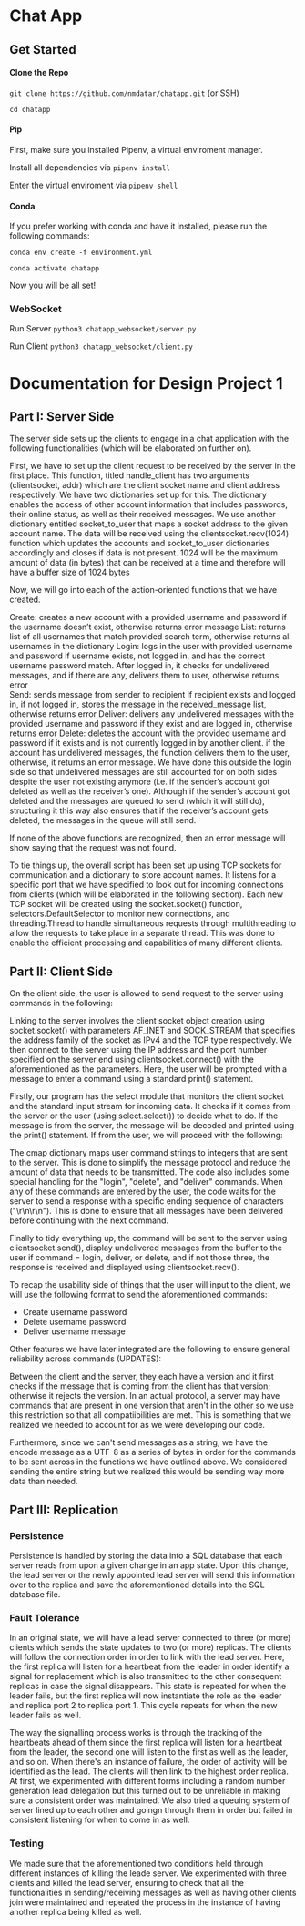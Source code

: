 # Chat App

## Get Started

#### Clone the Repo

`git clone https://github.com/nmdatar/chatapp.git` (or SSH)

`cd chatapp`

#### **Pip**

First, make sure you installed Pipenv, a virtual enviroment manager.

Install all dependencies via `pipenv install`

Enter the virtual enviroment via `pipenv shell`


#### **Conda**

If you prefer working with conda and have it installed, please run the following commands:

`conda env create -f environment.yml`

`conda activate chatapp`

Now you will be all set!


### WebSocket

Run Server `python3 chatapp_websocket/server.py`

Run Client `python3 chatapp_websocket/client.py`

# Documentation for Design Project 1

## Part I: Server Side

The server side sets up the clients to engage in a chat application with the following functionalities (which will be elaborated on further on).

First, we have to set up the client request to be received by the server in the first place. This function, titled handle_client has two arguments (clientsocket, addr) which are the client socket name and client address respectively. We have two dictionaries set up for this. The dictionary enables the access of other account information that includes passwords, their online status, as well as their received messages. We use another dictionary entitled socket_to_user that maps a socket address to the given account name. The data will be received using the clientsocket.recv(1024) function which updates the accounts and socket_to_user dictionaries accordingly and closes if data is not present. 1024 will be the maximum amount of data (in bytes) that can be received at a time and therefore will have a buffer size of 1024 bytes

Now, we will go into each of the action-oriented functions that we have created.

Create: creates a new account with a provided username and password if the username doesn’t exist, otherwise returns error message
List: returns list of all usernames that match provided search term, otherwise returns all usernames in the dictionary
Login: logs in the user with provided username and password if username exists, not logged in, and has the correct username password match. After logged in, it checks for undelivered messages, and if there are any, delivers them to user, otherwise returns error  
Send: sends message from sender to recipient if recipient exists and logged in, if not logged in, stores the message in the received_message list, otherwise returns error
Deliver: delivers any undelivered messages with the provided username and password if they exist and are logged in, otherwise returns error
Delete: deletes the account with the provided username and password if it exists and is not currently logged in by another client. if the account has undelivered messages, the function delivers them to the user, otherwise, it returns an error message. We have done this outside the login side so that undelivered messages are still accounted for on both sides despite the user not existing anymore (i.e. if the sender’s account got deleted as well as the receiver’s one). Although if the sender’s account got deleted and the messages are queued to send (which it will still do), structuring it this way also ensures that if the receiver’s account gets deleted, the messages in the queue will still send.

If none of the above functions are recognized, then an error message will show saying that the request was not found.

To tie things up, the overall script has been set up using TCP sockets for communication and a dictionary to store account names. It listens for a specific port that we have specified to look out for incoming connections from clients (which will be elaborated in the following section). Each new TCP socket will be created using the socket.socket() function, selectors.DefaultSelector to monitor new connections, and threading.Thread to handle simultaneous requests through multithreading to allow the requests to take place in a separate thread. This was done to enable the efficient processing and capabilities of many different clients.

## Part II: Client Side

On the client side, the user is allowed to send request to the server using commands in the following:

Linking to the server involves the client socket object creation using socket.socket() with parameters AF_INET and SOCK_STREAM that specifies the address family of the socket as IPv4 and the TCP type respectively. We then connect to the server using the IP address and the port number specified on the server end using clientsocket.connect() with the aforementioned as the parameters. Here, the user will be prompted with a message to enter a command using a standard print() statement.

Firstly, our program has the select module that monitors the client socket and the standard input stream for incoming data. It checks if it comes from the server or the user (using select.select()) to decide what to do. If the message is from the server, the message will be decoded and printed using the print() statement. If from the user, we will proceed with the following:

The cmap dictionary maps user command strings to integers that are sent to the server. This is done to simplify the message protocol and reduce the amount of data that needs to be transmitted. The code also includes some special handling for the "login", "delete", and "deliver" commands. When any of these commands are entered by the user, the code waits for the server to send a response with a specific ending sequence of characters ("\r\n\r\n"). This is done to ensure that all messages have been delivered before continuing with the next command.

Finally to tidy everything up, the command will be sent to the server using clientsocket.send(), display undelivered messages from the buffer to the user if command = login, deliver, or delete, and if not those three, the response is received and displayed using clientsocket.recv().

To recap the usability side of things that the user will input to the client, we will use the following format to send the aforementioned commands:

- Create username password
- Delete username password
- Deliver username message

Other features we have later integrated are the following to ensure general reliability across commands (UPDATES):

Between the client and the server, they each have a version and it first checks if the message that is coming from the client has that version; otherwise it rejects the version. In an actual protocol, a server may have commands that are present in one version that aren't in the other so we use this restriction so that all compatiibilities are met. This is something that we realized we needed to account for as we were developing our code.

Furthermore, since we can't send messages as a string, we have the encode message as a UTF-8 as a series of bytes in order for the commands to be sent across in the functions we have outlined above. We considered sending the entire string but we realized this would be sending way more data than needed.

## Part III: Replication

### Persistence

Persistence is handled by storing the data into a SQL database that each server reads from upon a given change in an app state. Upon this change, the lead server or the newly appointed lead server will send this information over to the replica and save the aforementioned details into the SQL database file. 

### Fault Tolerance

In an original state, we will have a lead server connected to three (or more) clients which sends the state updates to two (or more) replicas. The clients will follow the connection order in order to link with the lead server. Here, the first replica will listen for a heartbeat from the leader in order identify a signal for replacement which is also transmitted to the other consequent replicas in case the signal disappears. This state is repeated for when the leader fails, but the first replica will now instantiate the role as the leader and replica port 2 to replica port 1. This cycle repeats for when the new leader fails as well. 

The way the signalling process works is through the tracking of the heartbeats ahead of them since the first replica will listen for a heartbeat from the leader, the second one will listen to the first as well as the leader, and so on. When there's an instance of failure, the order of activity will be identified as the lead. The clients will then link to the highest order replica. At first, we experimented with different forms including a random number generation lead delegation but this turned out to be unreliable in making sure a consistent order was maintained. We also tried a queuing system of server lined up to each other and goingn through them in order but failed in consistent listening for when to come in as well. 

### Testing

We made sure that the aforementioned two conditions held through different instances of killing the leade server. We experimented with three clients and killed the lead server, ensuring to check that all the functionalities in sending/receiving messages as well as having other clients join were maintained and repeated the process in the instance of having another replica being killed as well. 

